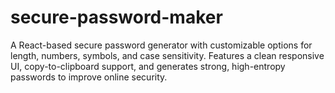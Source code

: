 # secure-password-maker
A React-based secure password generator with customizable options for length, numbers, symbols, and case sensitivity. Features a clean responsive UI, copy-to-clipboard support, and generates strong, high-entropy passwords to improve online security.
